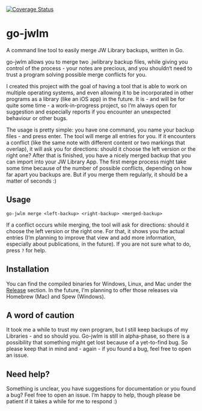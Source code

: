 [![Coverage Status](https://coveralls.io/repos/github/AndreasSko/go-jwlm/badge.svg?branch=master)](https://coveralls.io/github/AndreasSko/go-jwlm?branch=master)

# go-jwlm
A command line tool to easily merge JW Library backups, written in Go.

go-jwlm allows you to merge two .jwlibrary backup files, while giving you control of the process - your notes are precious, and you shouldn‘t need to trust a program solving possible merge conflicts for you.

I created this project with the goal of having a tool that is able to work on multiple operating systems, and even allowing it to be incorporated in other programs as a library (like an iOS app) in the future. It is - and will be for quite some time - a work-in-progress project, so I‘m always open for suggestion and especially reports if you encounter an unexpected behaviour or other bugs. 

The usage is pretty simple: you have one command, you name your backup files - and press enter. The tool will merge all entries for you. If it encounters a conflict (like the same note with different content or two markings that overlap), it will ask you for directions: should it choose the left version or the right one? After that is finished, you have a nicely merged backup that you can import into your JW Library App. The first merge process might take some time because of the number of possible conflicts, depending on how far apart you backups are. But if you merge them regularly, it should be a matter of seconds :) 

## Usage
`go-jwlm merge <left-backup> <right-backup> <merged-backup>`

If a conflict occurs while merging, the tool will ask for directions: should it choose the left version or the right one. For that, it shows you the actual entries (I‘m planning to improve that view and add more information, especially about publications, in the future). If you are not sure what to do, press `?`  for help. 

## Installation 
You can find the compiled binaries for Windows, Linux, and Mac under the [Release](https://github.com/AndreasSko/go-jwlm/releases) section. In the future, I‘m planning to offer those releases via Homebrew (Mac) and Spew (Windows).

## A word of caution 
It took me a while to trust my own program, but I still keep backups of my Libraries - and so should you. Go-jwlm is still in alpha-phase, so there is a possibility that something might get lost because of a yet-to-find bug. So please keep that in mind and - again - if you found a bug, feel free to open an issue. 

## Need help?
Something is unclear, you have suggestions for documentation or you found a bug? Feel free to open an issue. I‘m happy to help, though please be patient if it takes a while for me to respond :)
